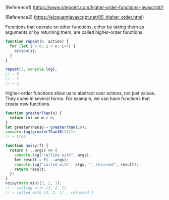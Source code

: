 [Reference1]
(https://www.sitepoint.com/higher-order-functions-javascript/)

[Reference2]
(https://eloquentjavascript.net/05_higher_order.html)

Functions that operate on other functions, either by taking them as arguments or by returning them, are called higher-order functions.

```jsx title='Passing console.log as function arg'
function repeat(n, action) {
  for (let i = 0; i < n; i++) {
    action(i);
  }
}

repeat(3, console.log);
// → 0
// → 1
// → 2
```

Higher-order functions allow us to abstract over actions, not just values. They come in several forms. For example, we can have functions that create new functions.

```jsx title='Creating a example from a base function'
function greaterThan(n) {
  return (m) => m > n;
}
let greaterThan10 = greaterThan(10);
console.log(greaterThan10(11));
// → true
```

```jsx title='functions that change other functions'
function noisy(f) {
  return (...args) => {
    console.log("calling with", args);
    let result = f(...args);
    console.log("called with", args, ", returned", result);
    return result;
  };
}
noisy(Math.min)(3, 2, 1);
// → calling with [3, 2, 1]
// → called with [3, 2, 1] , returned 1
```
